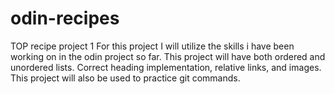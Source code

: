 # odin-recipes
TOP recipe project 1
For this project I will utilize the skills i have been working on in the odin project so far.
This project will have both ordered and unordered lists. Correct heading implementation, relative links, and images.
This project will also be used to practice git commands.